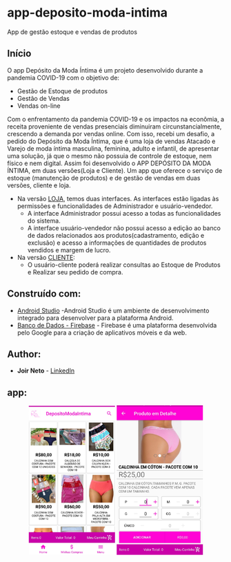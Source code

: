 # app-deposito-moda-intima

App de gestão estoque e vendas de produtos
 
## Início

  O app Depósito da Moda Íntima é um projeto desenvolvido durante a pandemia COVID-19 com o objetivo de:
  * Gestão de Estoque de produtos
  * Gestão de Vendas
  * Vendas on-line
  
  Com o enfrentamento da pandemia COVID-19 e os impactos na econômia, a receita proveniente de vendas presenciais diminuiram circunstancialmente, crescendo a demanda por vendas online. Com isso, recebi um desafio, a pedido do Depósito da Moda Íntima, que é uma loja de vendas Atacado e Varejo de moda íntima masculina, feminina, adulto e infantil, de apresentar uma solução, já que o mesmo não possuia de controle de estoque, nem físico e nem digital.
  Assim foi desenvolvido o APP DEPÓSITO DA MODA ÍNTIMA, em duas versões(Loja e Cliente). Um app que oferece o serviço de estoque (manutenção de produtos) e de gestão de vendas em duas versões, cliente e loja.
  * Na versão [LOJA](https://github.com/joirneto/app-deposito-moda-intima/blob/main/apk/app-versao-loja.apk), temos duas interfaces. As interfaces estão ligadas às permissões e funcionalidades de Administrador e usuário-vendedor.
    * A interface Administrador possui acesso a todas as funcionalidades do sistema.
    * A interface usuário-vendedor não possui acesso a edição ao banco de dados relacionados aos produtos(cadastramento, edição e exclusão) e acesso a informações de quantidades de produtos vendidos e margem de lucro.
   * Na versão [CLIENTE](https://github.com/joirneto/app-deposito-moda-intima/blob/main/apk/app-versao-cliente.apk): 
     * O usuário-cliente poderá realizar consultas ao Estoque de Produtos e Realizar seu pedido de compra.

## Construído com:

* [Android Studio](https://developer.android.com/studio?hl=pt&gclid=CjwKCAjwoZWHBhBgEiwAiMN66frskw2aynCHcNGQyG02vChZz3gwI_L7pCeJoGYBH41jhkwGb3jaUBoCYusQAvD_BwE&gclsrc=aw.ds) -Android Studio é um ambiente de desenvolvimento integrado para desenvolver para a plataforma Android.
* [Banco de Dados - Firebase](https://firebase.google.com/) - Firebase é uma plataforma desenvolvida pelo Google para a criação de aplicativos móveis e da web.

## Author:

* **Joir Neto** - [LinkedIn](https://www.linkedin.com/in/joir-neto/)

## app:

<p align="center">
<img src="https://github.com/joirneto/app-deposito-moda-intima/blob/main/Imagens%20descritivas%20do%20app/01telainicial.jpg" width="200" title="hover text">
<img src="https://github.com/joirneto/app-deposito-moda-intima/blob/main/Imagens%20descritivas%20do%20app/02teladetalhaproduto.jpg" width="200" title="hover text">
 </p>
